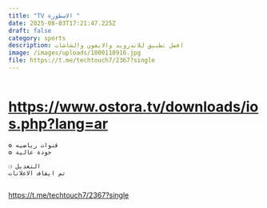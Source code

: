 ```yaml
---
title: "TV الاسطورة "
date: 2025-08-03T17:21:47.225Z
draft: false
category: sports
description: افضل تطبيق للاندرويد والايفون والشاشات
image: /images/uploads/1000118916.jpg
file: https://t.me/techtouch7/2367?single
---
```

![]()

# <https://www.ostora.tv/downloads/ios.php?lang=ar>

```ags
✪ قنوات رياضيه
✪ جودة عالية

❍ التعديل
تم ايقاف الاعلانات
 
```

<https://t.me/techtouch7/2367?single>